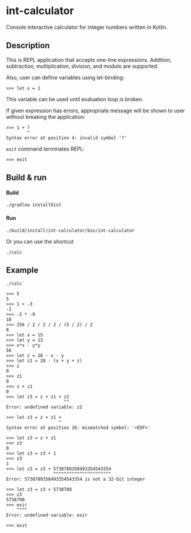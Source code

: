 # int-calculator

Console interactive calculator for integer numbers written in Kotlin.

## Description

This is REPL application that accepts one-line expressions. Addition, subtraction, multiplication, division, and modulo are supported.

Also, user can define variables using let-binding:

`>>> let x = 1`

This variable can be used until evaluation loop is broken.

If given expression has errors, appropriate message will be shown to user without breaking the application:

```
>>> 1 + ?
        ^
Syntax error at position 4: invalid symbol '?'
```

`exit` command terminates REPL:

`>>> exit`

## Build & run

#### Build

`./gradlew installDist`

#### Run

`./build/install/int-calculator/bin/int-calculator`

Or you can use the shortcut

`./calc`

## Example

```
./calc
```

```
>>> 5
5
>>> 1 + -3
-2
>>> -2 * -9
18
>>> 256 / 2 / 2 / 2 / (5 / 2) / 2
8
>>> let x = 15
>>> let y = 13
>>> x*x - y*y
56
>>> let z = 28 - x - y
>>> let z1 = 28 - (x + y + z)
>>> z
0
>>> z1
0
>>> z + z1
0
>>> let z3 = z + z1 + z2
                      ^^
Error: undefined variable: z2

>>> let z3 = z + z1 +
                    ^
Syntax error at position 16: mismatched symbol: '<EOF>'

>>> let z3 = z + z1
>>> z3
0
>>> let z3 = z3 + 1
>>> z3
1
>>> let z3 = z3 + 5738789358493354543354
                  ^^^^^^^^^^^^^^^^^^^^^^
Error: 5738789358493354543354 is not a 32-bit integer

>>> let z3 = z3 + 5738789
>>> z3
5738790
>>> exir
    ^^^^
Error: undefined variable: exir

>>> exit
```
